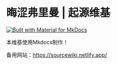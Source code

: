 # 晦涩弗里曼 | 起源维基
[![Built with Material for MkDocs](https://img.shields.io/badge/Material_for_MkDocs-526CFE?style=for-the-badge&logo=MaterialForMkDocs&logoColor=white)](https://squidfunk.github.io/mkdocs-material/)

本维基使用Mkdocs制作！

备用网站：https://sourcewiki.netlify.app/
